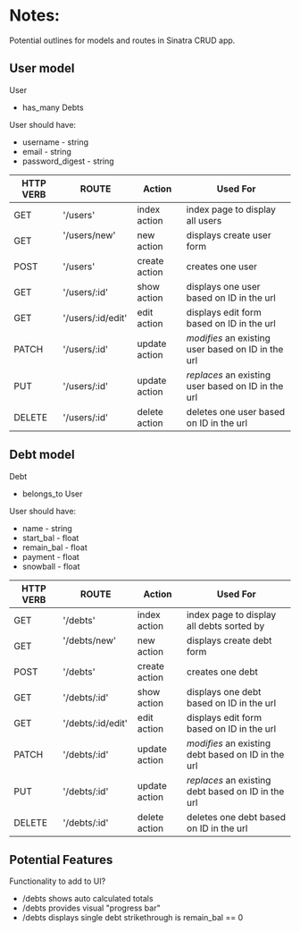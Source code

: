 # Notes:
Potential outlines for models and routes in Sinatra CRUD app.

## User model

User
- has_many Debts

User should have:
- username - string
- email - string
- password_digest - string

| HTTP VERB | ROUTE              | Action        | Used For                                               |
|---      |---                 |---            |---                                                     |
| GET     | '/users'           | index action  | index page to display all users                        |
| GET     | '/users/new'       | new action    | displays create user form                              |
| POST    | '/users'           | create action | creates one user                                  |
| GET     | '/users/:id'       | show action   | displays one user based on ID in the url          |
| GET     | '/users/:id/edit'  | edit action   | displays edit form based on ID in the url              |
| PATCH   | '/users/:id'       | update action | _modifies_ an existing user based on ID in the url|
| PUT     | '/users/:id'       | update action | _replaces_ an existing user based on ID in the url|
| DELETE  | '/users/:id'       | delete action | deletes one user based on ID in the url           |

## Debt model

Debt
- belongs_to User

User should have:
- name - string
- start_bal - float
- remain_bal - float
- payment - float
- snowball - float

| HTTP VERB | ROUTE              | Action        | Used For                                               |
|---      |---                 |---            |---                                                     |
| GET     | '/debts'           | index action  | index page to display all debts sorted by                         |
| GET     | '/debts/new'       | new action    | displays create debt form                              |
| POST    | '/debts'           | create action | creates one debt                                  |
| GET     | '/debts/:id'       | show action   | displays one debt based on ID in the url          |
| GET     | '/debts/:id/edit'  | edit action   | displays edit form based on ID in the url              |
| PATCH   | '/debts/:id'       | update action | _modifies_ an existing debt based on ID in the url|
| PUT     | '/debts/:id'       | update action | _replaces_ an existing debt based on ID in the url|
| DELETE  | '/debts/:id'       | delete action | deletes one debt based on ID in the url           |

## Potential Features

Functionality to add to UI?
- /debts shows auto calculated totals
- /debts provides visual "progress bar"
- /debts displays single debt strikethrough is remain_bal == 0

